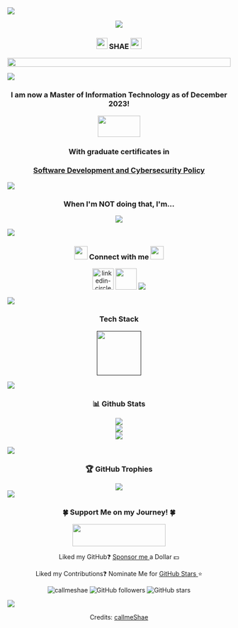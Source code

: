 <img src="https://user-images.githubusercontent.com/73097560/115834477-dbab4500-a447-11eb-908a-139a6edaec5c.gif">

<p align="center"><a href="https://github.com/DenverCoder1/readme-typing-svg"><img
        src="https://readme-typing-svg.herokuapp.com?lines=Hi,+I'm+Shannon+Smith;but+almost+everyone+calls+me&center=true&width=500&height=50"></a>
</p>


<h3 align="center"><img src="https://raw.githubusercontent.com/iampavangandhi/iampavangandhi/master/gifs/Hi.gif"
                        width="25" height="25"> SHAE <img
        src="https://raw.githubusercontent.com/iampavangandhi/iampavangandhi/master/gifs/Hi.gif" width="25"
        height="25"></a>
</h3>

<p align="center">
   	<img align="center" src="https://github.com/callmeShae/Personal_Files/blob/main/~me/me3.jpg" style="width: -webkit-fill-available;"/>
</p>


<img src="https://user-images.githubusercontent.com/73097560/115834477-dbab4500-a447-11eb-908a-139a6edaec5c.gif">


<h3 align="center"> I am now a Master of Information Technology as of December 2023! </h3>
<p align="center"><img src="https://upload.wikimedia.org/wikipedia/commons/6/60/Virginia_Tech_Hokies_logo.svg"
                       height="48" width="96"/></p>
<h3 align="center"> With graduate certificates in </h3>
<h3 align="center"><a href="https://vtmit.vt.edu/academics/curriculum.html#graduate-certificates"> Software Development
    and Cybersecurity Policy </a></h3>


<img src="https://user-images.githubusercontent.com/73097560/115834477-dbab4500-a447-11eb-908a-139a6edaec5c.gif">


<h3 align="center"> When I'm NOT doing that, I'm... </h3>

<p align="center"><a href="https://github.com/DenverCoder1/readme-typing-svg"><img
        src="https://readme-typing-svg.herokuapp.com?lines=💻+Improving+my+Programming+skills;🎨+Drawing+and+Painting;🔨+Sculpting+or+Woodworking;🏠+Doing+home+reno+projects;Spending+time+with+my+💍+and+🐾🐾🐾🐾;🙌+Always+ready+to+collaborate&center=true&width=500&height=50"></a>
</p>


<img src="https://user-images.githubusercontent.com/73097560/115834477-dbab4500-a447-11eb-908a-139a6edaec5c.gif">


<h3 align="center"><img src="https://media.giphy.com/media/iY8CRBdQXODJSCERIr/giphy.gif" width="30px"> Connect with me
    <img src="https://media.giphy.com/media/iY8CRBdQXODJSCERIr/giphy.gif" width="30px"></h3>

<p align="center"><a title="Linkedin" href="https://www.linkedin.com/in/call-me-shae/">
        <img width="48" height="48" src="https://img.icons8.com/nolan/48/linkedin-circled.png" alt="linkedin-circled"/></a>
    <a title="Art Site" href="https://shae1223.wixsite.com/shae-smith-artist">
        <img width="48" height="48" 
		src="https://img.icons8.com/external-tal-revivo-bold-tal-revivo/48/ffffff/external-wixcom-ltd-is-an-israeli-cloud-based-web-development-logo-bold-tal-revivo.png"/></a>
    <a title="Portfolio" href="https://callmeShae.github.io/">
        <img src="https://img.icons8.com/nolan/48/github.png"/></a>
</p>


<img src="https://user-images.githubusercontent.com/73097560/115834477-dbab4500-a447-11eb-908a-139a6edaec5c.gif">


<h3 align="center"> Tech Stack </h3>

<p align="center">
    <a title="Tech Stack" href="">
        <img src="https://github.com/callmeShae/Personal_Files/blob/main/Icon%20gif.gif" width="100px"/>
    </a>
</p>


<img src="https://user-images.githubusercontent.com/73097560/115834477-dbab4500-a447-11eb-908a-139a6edaec5c.gif">


<h3 align="center"> 📊 Github Stats </h3>

<div align="center" dir="auto">
	<img style="max-width: 100%;" src="https://github-readme-stats.vercel.app/api/top-langs?username=callmeShae&theme=radical&hide_border=true&show_icons=true&locale=en&layout=compact" />
</div>
<div align="center" dir="auto">
	<img style="max-width: 100%;" src="https://streak-stats.demolab.com?user=callmeShae&theme=radical&hide_border=true&date_format=M%20j%5B%2C%20Y%5D&ring=8508B4&fire=FF8622&sideNums=8508B4&show_icons=true&include_all_commits=true" />
</div>
<div align="center" dir="auto">
	<img style="max-width: 100%;" src="https://github-profile-summary-cards.vercel.app/api/cards/profile-details?username=callmeShae&theme=radical" media="(prefers-color-scheme: dark)" />
</div>

<br>

<img src="https://user-images.githubusercontent.com/73097560/115834477-dbab4500-a447-11eb-908a-139a6edaec5c.gif">


<h3 align="center"> 🏆 GitHub Trophies </h3>
<div align="center" dir="auto">
 	<img style="max-width: 100%;" src="https://github-profile-trophy.vercel.app/?username=callmeShae&theme=radical&no-frame=true&margin-w=8&margin-h=8" />
</div>

<img src="https://user-images.githubusercontent.com/73097560/115834477-dbab4500-a447-11eb-908a-139a6edaec5c.gif">


<h3 align="center">
    🍀 Support Me on my Journey! 🍀
</h3>

<p align="center"><a href="https://www.buymeacoffee.com/shaesmith1223"><img
        src="https://github.com/callmeShae/Personal_Files/blob/main/Buy%20me%20a%20coffee.png" height="50" width="210"></a>
</p>

<p align="center"> Liked my GitHub❓ <a href="https://github.com/sponsors/callmeShae/dashboard/profile"> Sponsor me </a> a Dollar 💵 </p>

<p align="center">Liked my Contributions❓ Nominate Me for <a href="https://stars.github.com/nominate/"> GitHub Stars </a>⭐

<p align="center">
	<img src="https://komarev.com/ghpvc/?username=callmeshae&label=Profile%20views&color=0e75b6&style=flat" alt="callmeshae" /> 
	<img alt="GitHub followers" src="https://img.shields.io/github/followers/callmeShae?label=Followers&style=social" alt="callmeShae's Followers"/>
	<img alt="GitHub stars" src="https://img.shields.io/github/stars/callmeShae?label=Stars" alt="callmeShae's Stars"/>
</p>

<img src="https://user-images.githubusercontent.com/73097560/115834477-dbab4500-a447-11eb-908a-139a6edaec5c.gif">


<p align="center"> Credits: <a href="https://github.com/callmeShae"> callmeShae </a>
</p>


<!---
callmeShae/callmeShae is a ✨ special ✨ repository because its `README.md` (this file) appears on your GitHub profile.
You can click the Preview link to take a look at your changes.
--->
